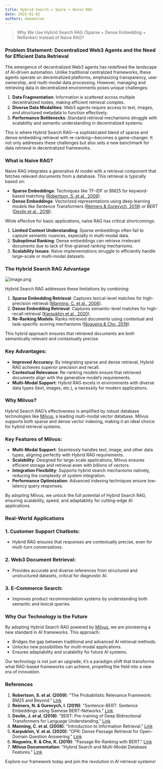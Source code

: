 ```yaml
---
title: Hybrid Search = Spare + Dense RAG
date: 2025-01-02
authors: daemonlee
---
```


> Why We Use Hybrid Search RAG (Sparse + Dense Embedding + ReRanker) Instead of Naive RAG?

### Problem Statement: Decentralized Web3 Agents and the Need for Efficient Data Retrieval

The emergence of decentralized Web3 agents has redefined the landscape of AI-driven automation. Unlike traditional centralized frameworks, these agents operate on decentralized platforms, emphasizing transparency, user ownership, and multi-modal data processing. However, managing and retrieving data in decentralized environments poses unique challenges:

1. **Data Fragmentation**: Information is scattered across multiple decentralized nodes, making efficient retrieval complex.
2. **Diverse Data Modalities**: Web3 agents require access to text, images, and structured metadata to function effectively.
3. **Performance Bottlenecks**: Standard retrieval mechanisms struggle with scalability and semantic understanding in decentralized systems.

This is where Hybrid Search RAG—a sophisticated blend of sparse and dense embedding retrieval with re-ranking—becomes a game-changer. It not only addresses these challenges but also sets a new benchmark for data retrieval in decentralized frameworks.

### What is Naive RAG?

Naive RAG integrates a generative AI model with a retrieval component that fetches relevant documents from a database. This retrieval is typically based on:

- **Sparse Embeddings**: Techniques like TF-IDF or BM25 for keyword-based matching ([Robertson, S. et al., 2009](https://dl.acm.org/doi/10.1145/1502650.1502651)).
- **Dense Embeddings**: Vectorized representations using deep learning models like Sentence Transformers ([Reimers & Gurevych, 2019](https://arxiv.org/abs/1908.10084)) or BERT ([Devlin et al., 2018](https://arxiv.org/abs/1810.04805)).

While effective for basic applications, naive RAG has critical shortcomings:

1. **Limited Context Understanding**: Sparse embeddings often fail to capture semantic nuances, especially in multi-modal data.
2. **Suboptimal Ranking**: Dense embeddings can retrieve irrelevant documents due to lack of fine-grained ranking mechanisms.
3. **Scalability Issues**: Naive implementations struggle to efficiently handle large-scale or multi-modal datasets.

<!-- truncate -->

### The Hybrid Search RAG Advantage

![image.png](/img/docs/blog/post/hybrid-search/1-img.png)

Hybrid Search RAG addresses these limitations by combining:

1. **Sparse Embedding Retrieval**: Captures lexical-level matches for high-precision retrieval ([Manning, C. et al., 2008](https://nlp.stanford.edu/IR-book/)).
2. **Dense Embedding Retrieval**: Captures semantic-level matches for high-recall retrieval ([Karpukhin et al., 2020](https://arxiv.org/abs/2004.04906)).
3. **Re-Ranking Models**: Ranks retrieved documents using contextual and task-specific scoring mechanisms ([Nogueira & Cho, 2019](https://arxiv.org/abs/1901.04085)).

This hybrid approach ensures that retrieved documents are both semantically relevant and contextually precise.

### Key Advantages:

- **Improved Accuracy**: By integrating sparse and dense retrieval, Hybrid RAG achieves superior precision and recall.
- **Contextual Relevance**: Re-ranking models ensure that retrieved documents align with the generative model’s requirements.
- **Multi-Modal Support**: Hybrid RAG excels in environments with diverse data types (text, images, etc.), a necessity for modern applications.

<!-- truncate -->

### Why Milvus?

Hybrid Search RAG’s effectiveness is amplified by robust database technologies like [Milvus](https://milvus.io/), a leading multi-modal vector database. Milvus supports both sparse and dense vector indexing, making it an ideal choice for hybrid retrieval systems.

### Key Features of Milvus:

- **Multi-Modal Support**: Seamlessly handles text, image, and other data types, aligning perfectly with Hybrid RAG requirements.
- **Scalability**: Designed for large-scale applications, Milvus ensures efficient storage and retrieval even with billions of vectors.
- **Integration Flexibility**: Supports hybrid search mechanisms natively, reducing the complexity of system integration.
- **Performance Optimization**: Advanced indexing techniques ensure low-latency query responses.

By adopting Milvus, we unlock the full potential of Hybrid Search RAG, ensuring scalability, speed, and adaptability for cutting-edge AI applications.

<!-- truncate -->

### Real-World Applications

### 1. **Customer Support Chatbots**:

- Hybrid RAG ensures that responses are contextually precise, even for multi-turn conversations.

### 2. Web3 **Document Retrieval**:

- Provides accurate and diverse references from structured and unstructured datasets, critical for diagnostic AI.

### 3. **E-Commerce Search**:

- Improves product recommendation systems by understanding both semantic and lexical queries.

<!-- truncate -->

### Why Our Technology is the Future

By adopting Hybrid Search RAG powered by [Milvus](https://milvus.io/), we are pioneering a new standard in AI frameworks. This approach:

- Bridges the gap between traditional and advanced AI retrieval methods.
- Unlocks new possibilities for multi-modal applications.
- Ensures adaptability and scalability for future AI systems.

Our technology is not just an upgrade; it’s a paradigm shift that transforms what RAG-based frameworks can achieve, propelling the field into a new era of innovation.

<!-- truncate -->

### References

1. **Robertson, S. et al. (2009)**: "The Probabilistic Relevance Framework: BM25 and Beyond." [Link](https://dl.acm.org/doi/10.1145/1502650.1502651)
2. **Reimers, N. & Gurevych, I. (2019)**: "Sentence-BERT: Sentence Embeddings using Siamese BERT-Networks." [Link](https://arxiv.org/abs/1908.10084)
3. **Devlin, J. et al. (2018)**: "BERT: Pre-training of Deep Bidirectional Transformers for Language Understanding." [Link](https://arxiv.org/abs/1810.04805)
4. **Manning, C. et al. (2008)**: "Introduction to Information Retrieval." [Link](https://nlp.stanford.edu/IR-book/)
5. **Karpukhin, V. et al. (2020)**: "DPR: Dense Passage Retrieval for Open-Domain Question Answering." [Link](https://arxiv.org/abs/2004.04906)
6. **Nogueira, R. & Cho, K. (2019)**: "Passage Re-Ranking with BERT." [Link](https://arxiv.org/abs/1901.04085)
7. **Milvus Documentation**: "Hybrid Search and Multi-Modal Database Features." [Link](https://milvus.io/docs)

Explore our framework today and join the revolution in AI retrieval systems!
